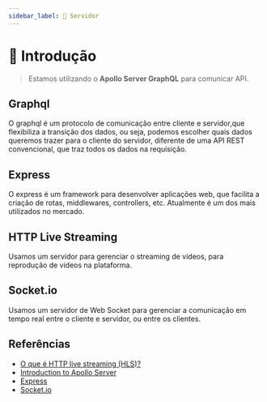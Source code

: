 ```yaml
---
sidebar_label: 🔰 Servidor
---
```


# 🔰 Introdução

> Estamos utilizando o **Apollo Server GraphQL** para comunicar API.

## Graphql

O graphql é um protocolo de comunicação entre cliente e servidor,que flexibiliza a transição dos dados, ou seja, podemos escolher quais dados queremos trazer para o cliente do servidor, diferente de uma API REST convencional, que traz todos os dados na requisição.

## Express

O express é um framework para desenvolver aplicações web, que facilita a criação de rotas, middlewares, controllers, etc. Atualmente é um dos mais utilizados no mercado.

## HTTP Live Streaming

Usamos um servidor para gerenciar o streaming de vídeos, para reprodução de videos na plataforma.

## Socket.io

Usamos um servidor de Web Socket para gerenciar a comunicação em tempo real entre o cliente e servidor, ou entre os clientes.

## Referências

- [O que é HTTP live streaming (HLS)?](https://www.cloudflare.com/pt-br/learning/video/what-is-http-live-streaming/?acl321n-ge-PPCNetworks-MagicTransit&&_bt=533774218552&_bk=&_bm=b&_bn=g&_bg=112038156926&_placement=&_target=&_loc=1001773&_dv=c&awsearchcpc=1&gclid=CjwKCAjwz5iMBhAEEiwAMEAwGP7b44yrAmbOE99qcShGzdOx0nLgwAgTix9cRqVhXJfMXgpexZnEORoCUIsQAvD_BwE&gclsrc=aw.ds)
- [Introduction to Apollo Server](https://www.apollographql.com/docs/apollo-server/)
- [Express](https://expressjs.com/pt-br/)
- [Socket.io](https://socket.io/)